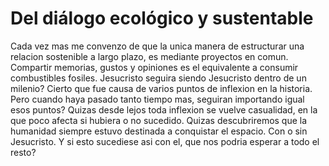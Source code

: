 # Del diálogo ecológico y sustentable

Cada vez mas me convenzo de que la unica manera de estructurar una
relacion sostenible a largo plazo, es mediante proyectos en comun.
Compartir memorias, gustos y opiniones es el equivalente a consumir
combustibles fosiles. Jesucristo seguira siendo Jesucristo dentro de
un milenio? Cierto que fue causa de varios puntos de inflexion en la
historia. Pero cuando haya pasado tanto tiempo mas, seguiran
importando igual esos puntos? Quizas desde lejos toda inflexion se
vuelve casualidad, en la que poco afecta si hubiera o no sucedido.
Quizas descubriremos que la humanidad siempre estuvo destinada a
conquistar el espacio. Con o sin Jesucristo. Y si esto sucediese asi
con el, que nos podria esperar a todo el resto?
